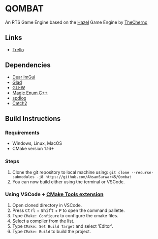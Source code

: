 # QOMBAT

An RTS Game Engine based on the [Hazel](https://github.com/TheCherno/Hazel) Game Engine by [TheCherno](https://github.com/TheCherno)

## Links

- [Trello](https://trello.com/b/7q6IzuhJ/qombat)

## Dependencies

- [Dear ImGui](https://github.com/ocornut/imgui)
- [Glad](https://github.com/Dav1dde/glad)
- [GLFW](https://github.com/glfw/glfw)
- [Magic Enum C++](https://github.com/Neargye/magic_enum)
- [spdlog](https://github.com/gabime/spdlog)
- [Catch2](https://github.com/catchorg/Catch2)

## Build Instructions

### Requirements

- Windows, Linux, MacOS
- CMake version 1.16+

### Steps

1.  Clone the git repository to local machine using: `git clone --recurse-submodules -j8 https://github.com/AhsanSarwar45/Qombat `
2.  You can now build either using the terminal or VSCode.

<!-- ### Using terminal

1. Navigate to cloned directory.
2. Type `mkdir build` to create the build directory.
3. Navigate to the directory using `cd build`.
4. Type `cmake ..\` to configure the cmake files.


```bash
   mkdir build
   cd build
   cmake ../Qombat
   cmake --build .
```

 -->

### Using VSCode + [CMake Tools extension](https://marketplace.visualstudio.com/items?itemName=ms-vscode.cmake-tools)

1.  Open cloned directory in VSCode.
2.  Press <kbd>Ctrl</kbd> + <kbd>Shift</kbd> + <kbd>P</kbd> to open the command pallette.
3.  Type `CMake: Configure` to configure the cmake files.
4.  Select a compiler from the list.
5.  Type `CMake: Set Build Target` and select 'Editor'.
6.  Type `CMake: Build` to build the project.
